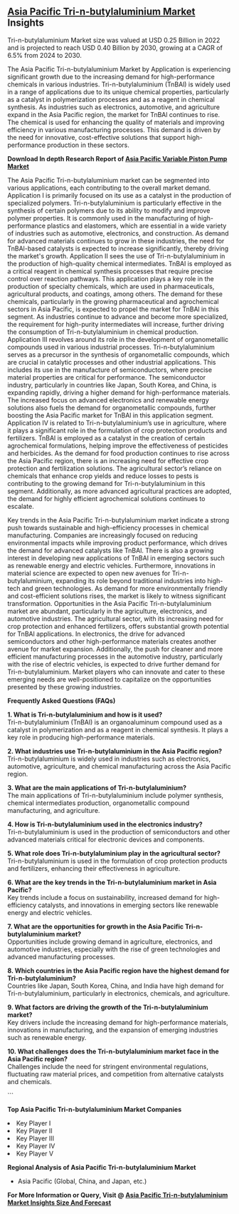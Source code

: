 <h2><a href="https://www.verifiedmarketreports.com/download-sample/?rid=73379&amp;utm_source=Github-Feb&amp;utm_medium=219" target="_blank">Asia Pacific Tri-n-butylaluminium Market</a> Insights</h2><p>Tri-n-butylaluminium Market size was valued at USD 0.25 Billion in 2022 and is projected to reach USD 0.40 Billion by 2030, growing at a CAGR of 6.5% from 2024 to 2030.</p><p><p>The Asia Pacific Tri-n-butylaluminium Market by Application is experiencing significant growth due to the increasing demand for high-performance chemicals in various industries. Tri-n-butylaluminium (TnBAl) is widely used in a range of applications due to its unique chemical properties, particularly as a catalyst in polymerization processes and as a reagent in chemical synthesis. As industries such as electronics, automotive, and agriculture expand in the Asia Pacific region, the market for TnBAl continues to rise. The chemical is used for enhancing the quality of materials and improving efficiency in various manufacturing processes. This demand is driven by the need for innovative, cost-effective solutions that support high-performance production in these sectors. <p><strong>Download In depth Research Report of <a href="https://www.verifiedmarketreports.com/download-sample/?rid=236118&amp;utm_source=Pulse-Dec&amp;utm_medium=219" target="_blank">Asia Pacific Variable Piston Pump Market</a></strong></p></p> <p>The Asia Pacific Tri-n-butylaluminium market can be segmented into various applications, each contributing to the overall market demand. Application I is primarily focused on its use as a catalyst in the production of specialized polymers. Tri-n-butylaluminium is particularly effective in the synthesis of certain polymers due to its ability to modify and improve polymer properties. It is commonly used in the manufacturing of high-performance plastics and elastomers, which are essential in a wide variety of industries such as automotive, electronics, and construction. As demand for advanced materials continues to grow in these industries, the need for TnBAl-based catalysts is expected to increase significantly, thereby driving the market's growth. Application II sees the use of Tri-n-butylaluminium in the production of high-quality chemical intermediates. TnBAl is employed as a critical reagent in chemical synthesis processes that require precise control over reaction pathways. This application plays a key role in the production of specialty chemicals, which are used in pharmaceuticals, agricultural products, and coatings, among others. The demand for these chemicals, particularly in the growing pharmaceutical and agrochemical sectors in Asia Pacific, is expected to propel the market for TnBAl in this segment. As industries continue to advance and become more specialized, the requirement for high-purity intermediates will increase, further driving the consumption of Tri-n-butylaluminium in chemical production. Application III revolves around its role in the development of organometallic compounds used in various industrial processes. Tri-n-butylaluminium serves as a precursor in the synthesis of organometallic compounds, which are crucial in catalytic processes and other industrial applications. This includes its use in the manufacture of semiconductors, where precise material properties are critical for performance. The semiconductor industry, particularly in countries like Japan, South Korea, and China, is expanding rapidly, driving a higher demand for high-performance materials. The increased focus on advanced electronics and renewable energy solutions also fuels the demand for organometallic compounds, further boosting the Asia Pacific market for TnBAl in this application segment. Application IV is related to Tri-n-butylaluminium’s use in agriculture, where it plays a significant role in the formulation of crop protection products and fertilizers. TnBAl is employed as a catalyst in the creation of certain agrochemical formulations, helping improve the effectiveness of pesticides and herbicides. As the demand for food production continues to rise across the Asia Pacific region, there is an increasing need for effective crop protection and fertilization solutions. The agricultural sector’s reliance on chemicals that enhance crop yields and reduce losses to pests is contributing to the growing demand for Tri-n-butylaluminium in this segment. Additionally, as more advanced agricultural practices are adopted, the demand for highly efficient agrochemical solutions continues to escalate. <p>Key trends in the Asia Pacific Tri-n-butylaluminium market indicate a strong push towards sustainable and high-efficiency processes in chemical manufacturing. Companies are increasingly focused on reducing environmental impacts while improving product performance, which drives the demand for advanced catalysts like TnBAl. There is also a growing interest in developing new applications of TnBAl in emerging sectors such as renewable energy and electric vehicles. Furthermore, innovations in material science are expected to open new avenues for Tri-n-butylaluminium, expanding its role beyond traditional industries into high-tech and green technologies. As demand for more environmentally friendly and cost-efficient solutions rises, the market is likely to witness significant transformation. Opportunities in the Asia Pacific Tri-n-butylaluminium market are abundant, particularly in the agriculture, electronics, and automotive industries. The agricultural sector, with its increasing need for crop protection and enhanced fertilizers, offers substantial growth potential for TnBAl applications. In electronics, the drive for advanced semiconductors and other high-performance materials creates another avenue for market expansion. Additionally, the push for cleaner and more efficient manufacturing processes in the automotive industry, particularly with the rise of electric vehicles, is expected to drive further demand for Tri-n-butylaluminium. Market players who can innovate and cater to these emerging needs are well-positioned to capitalize on the opportunities presented by these growing industries. <p><strong>Frequently Asked Questions (FAQs)</strong></p> <p><strong>1. What is Tri-n-butylaluminium and how is it used?</strong><br> Tri-n-butylaluminium (TnBAl) is an organoaluminum compound used as a catalyst in polymerization and as a reagent in chemical synthesis. It plays a key role in producing high-performance materials.</p> <p><strong>2. What industries use Tri-n-butylaluminium in the Asia Pacific region?</strong><br> Tri-n-butylaluminium is widely used in industries such as electronics, automotive, agriculture, and chemical manufacturing across the Asia Pacific region.</p> <p><strong>3. What are the main applications of Tri-n-butylaluminium?</strong><br> The main applications of Tri-n-butylaluminium include polymer synthesis, chemical intermediates production, organometallic compound manufacturing, and agriculture.</p> <p><strong>4. How is Tri-n-butylaluminium used in the electronics industry?</strong><br> Tri-n-butylaluminium is used in the production of semiconductors and other advanced materials critical for electronic devices and components.</p> <p><strong>5. What role does Tri-n-butylaluminium play in the agricultural sector?</strong><br> Tri-n-butylaluminium is used in the formulation of crop protection products and fertilizers, enhancing their effectiveness in agriculture.</p> <p><strong>6. What are the key trends in the Tri-n-butylaluminium market in Asia Pacific?</strong><br> Key trends include a focus on sustainability, increased demand for high-efficiency catalysts, and innovations in emerging sectors like renewable energy and electric vehicles.</p> <p><strong>7. What are the opportunities for growth in the Asia Pacific Tri-n-butylaluminium market?</strong><br> Opportunities include growing demand in agriculture, electronics, and automotive industries, especially with the rise of green technologies and advanced manufacturing processes.</p> <p><strong>8. Which countries in the Asia Pacific region have the highest demand for Tri-n-butylaluminium?</strong><br> Countries like Japan, South Korea, China, and India have high demand for Tri-n-butylaluminium, particularly in electronics, chemicals, and agriculture.</p> <p><strong>9. What factors are driving the growth of the Tri-n-butylaluminium market?</strong><br> Key drivers include the increasing demand for high-performance materials, innovations in manufacturing, and the expansion of emerging industries such as renewable energy.</p> <p><strong>10. What challenges does the Tri-n-butylaluminium market face in the Asia Pacific region?</strong><br> Challenges include the need for stringent environmental regulations, fluctuating raw material prices, and competition from alternative catalysts and chemicals.</p> ```</p><p><strong>Top Asia Pacific Tri-n-butylaluminium Market Companies</strong></p><div data-test-id=""><p><li>Key Player I</li><li> Key Player II</li><li> Key Player III</li><li> Key Player IV</li><li> Key Player V</li></p><div><strong>Regional Analysis of&nbsp;Asia Pacific Tri-n-butylaluminium Market</strong></div><ul><li dir="ltr"><p dir="ltr">Asia Pacific (Global, China, and Japan, etc.)</p></li></ul><p><strong>For More Information or Query, Visit @&nbsp;</strong><strong><a href="https://www.verifiedmarketreports.com/product/tri-n-butylaluminium-market-insights-2019-global-and-chinese-analysis-and-forecast-to-2024/?utm_source=Github-Feb&amp;utm_medium=219" target="_blank">Asia Pacific Tri-n-butylaluminium Market Insights Size And Forecast</a></strong></p></div><h2>&nbsp;</h2><div data-test-id="">&nbsp;</div>
